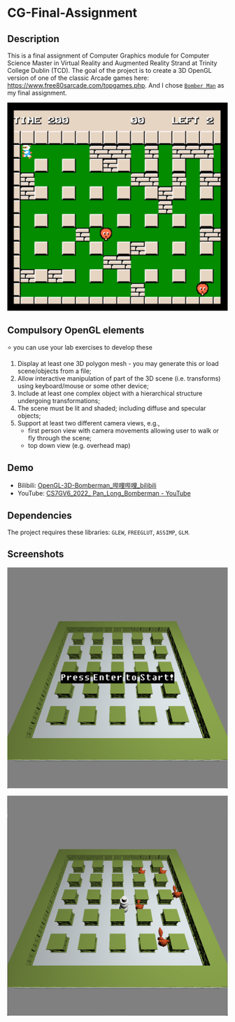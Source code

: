 # CG-Final-Assignment

## Description

This is a final assignment of Computer Graphics module for Computer Science Master in Virtual Reality and Augmented Reality Strand at Trinity College Dublin (TCD). The goal of the project is to create a 3D OpenGL version of one of the classic Arcade games here: https://www.free80sarcade.com/topgames.php. And I chose [`Bomber Man`](https://www.free80sarcade.com/nes_Bomberman.php) as my final assignment.

![image-20230111161633085](CG-Final-Assignment.assets/image-20230111161633085.png)

## Compulsory OpenGL elements

:star:  you can use your lab exercises to develop these

1. Display at least one 3D polygon mesh - you may generate this or load scene/objects from a file;
2. Allow interactive manipulation of part of the 3D scene (i.e. transforms) using keyboard/mouse or some other device;
3. Include at least one complex object with a hierarchical structure undergoing transformations;
4. The scene must be lit and shaded; including diffuse and specular objects;
5. Support at least two different camera views, e.g.,
   - first person view with camera movements allowing user to walk or fly through the scene; 
   - top down view (e.g. overhead map)

## Demo

- Bilibili: [OpenGL-3D-Bomberman_哔哩哔哩_bilibili](https://www.bilibili.com/video/BV1SA411Z7dB/?vd_source=6f1f06fb53ab8c01a431f82f4cec8897)
- YouTube: [CS7GV6_2022_ Pan_Long_Bomberman - YouTube](https://www.youtube.com/watch?v=NQjxSkcH_8Y&t=48s&ab_channel=LongPan)

## Dependencies

The project requires these libraries: `GLEW`, `FREEGLUT`, `ASSIMP`, `GLM`.

## Screenshots

![image-20230111172631564](CG-Final-Assignment.assets/image-20230111172631564.png)

![image-20230111172650522](CG-Final-Assignment.assets/image-20230111172650522.png)